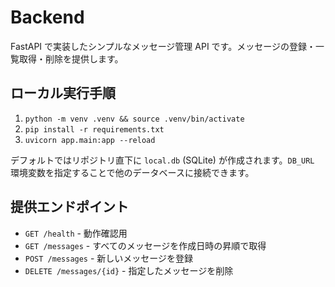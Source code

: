 # Backend

FastAPI で実装したシンプルなメッセージ管理 API です。メッセージの登録・一覧取得・削除を提供します。

## ローカル実行手順

1. `python -m venv .venv && source .venv/bin/activate`
2. `pip install -r requirements.txt`
3. `uvicorn app.main:app --reload`

デフォルトではリポジトリ直下に `local.db` (SQLite) が作成されます。`DB_URL` 環境変数を指定することで他のデータベースに接続できます。

## 提供エンドポイント

- `GET /health` - 動作確認用
- `GET /messages` - すべてのメッセージを作成日時の昇順で取得
- `POST /messages` - 新しいメッセージを登録
- `DELETE /messages/{id}` - 指定したメッセージを削除
